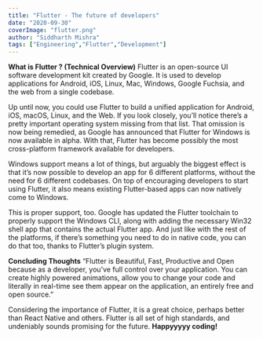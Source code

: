 ```yaml
---
title: "Flutter - The future of developers"
date: "2020-09-30"
coverImage: "flutter.png"
author: "Siddharth Mishra"
tags: ["Engineering","Flutter","Development"]
---
```


**What is Flutter ? (Technical Overview)**
Flutter is an open-source UI software development kit created by Google. It is used to develop applications for Android, iOS, Linux, Mac, Windows, Google Fuchsia, and the web from a single codebase.

Up until now, you could use Flutter to build a unified application for Android, iOS, macOS, Linux, and the Web. If you look closely, you’ll notice there’s a pretty important operating system missing from that list. That omission is now being remedied, as Google has announced that Flutter for Windows is now available in alpha. With that, Flutter has become possibly the most cross-platform framework available for developers.

Windows support means a lot of things, but arguably the biggest effect is that it’s now possible to develop an app for 6 different platforms, without the need for 6 different codebases. On top of encouraging developers to start using Flutter, it also means existing Flutter-based apps can now natively come to Windows.

This is proper support, too. Google has updated the Flutter toolchain to properly support the Windows CLI, along with adding the necessary Win32 shell app that contains the actual Flutter app. And just like with the rest of the platforms, if there’s something you need to do in native code, you can do that too, thanks to Flutter’s plugin system.

**Concluding Thoughts**
“Flutter is Beautiful, Fast, Productive and Open because as a developer, you’ve full control over your application. You can create highly powered animations, allow you to change your code and literally in real-time see them appear on the application, an entirely free and open source.”

Considering the importance of Flutter, it is a great choice, perhaps better than React Native and others. Flutter is all set of high standards, and undeniably sounds promising for the future.
**Happyyyyy coding!**
